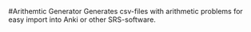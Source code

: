 #Arithemtic Generator
Generates csv-files with arithmetic problems for easy import into Anki or other SRS-software.
